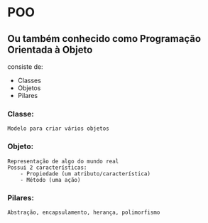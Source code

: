 # POO
## Ou também conhecido como Programação Orientada à Objeto

consiste de:
 - Classes
 - Objetos
 - Pilares

### Classe:
    Modelo para criar vários objetos

### Objeto:
    Representação de algo do mundo real
    Possui 2 características:
        - Propiedade (um atributo/característica)
        - Método (uma ação)

### Pilares:
    Abstração, encapsulamento, herança, polimorfismo